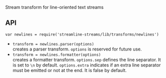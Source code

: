 Stream transform for line-oriented text streams
## API

`var newlines = require('streamline-streams/lib/transforms/newlines')`  

* `transform = newlines.parser(options)`  
  creates a parser transform.
  `options` is reserved for future use.
* `transform = newlines.formatter(options)`  
  creates a formatter transform.
  `options.sep` defines the line separator. It is set to `\n` by default.
  `options.extra` indicates if an extra line separator must be emitted or not at the end. It is false by default.
